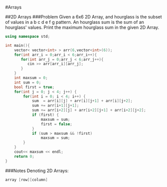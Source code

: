 #Arrays

##2D Arrays
###Problem
Given a 6x6 2D Array, and hourglass is the subset of values in
a b c
  d
e f g
pattern. An hourglass sum is the sum of an hourglass' values. Print the maximum hourglass sum in the given 2D Array.

```cpp
using namespace std;

int main(){
    vector< vector<int> > arr(6,vector<int>(6));
    for(int arr_i = 0;arr_i < 6;arr_i++){
       for(int arr_j = 0;arr_j < 6;arr_j++){
          cin >> arr[arr_i][arr_j];
       }
    }
    int maxsum = 0;
    int sum = 0;
    bool first = true;
    for(int j = 0; j < 4; j++) {
        for(int i = 0; i < 4; i++) {
            sum  = arr[i][j] + arr[i][j+1] + arr[i][j+2];
            sum += arr[i+1][j+1];
            sum += arr[i+2][j] + arr[i+2][j+1] + arr[i+2][j+2];
            if (first) {
                maxsum = sum;
                first = false;
            }
            if (sum > maxsum && !first)
                maxsum = sum;
        }
    }
    cout<< maxsum << endl;
    return 0;
}
```

###Notes
Denoting 2D Arrays:
```cpp
array [row][column]
```
